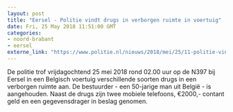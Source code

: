```yaml
---
layout: post
title: "Eersel - Politie vindt drugs in verborgen ruimte in voertuig"
date: Fri, 25 May 2018 11:51:00 GMT
categories: 
- noord-brabant 
- eersel 
externe_link: "https://www.politie.nl/nieuws/2018/mei/25/11-politie-vindt-drugs-in-verborgen-ruimte-in-voertuig.html"
---
```


De politie trof vrijdagochtend 25 mei 2018 rond 02.00 uur op de N397 bij Eersel in een Belgisch voertuig verschillende soorten drugs in een verborgen ruimte aan. De bestuurder - een 50-jarige man uit België - is aangehouden. Naast de drugs zijn twee mobiele telefoons, €2000,- contant geld en een gegevensdrager in beslag genomen.
